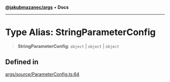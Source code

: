 [**@jakubmazanec/args**](../README.md) • **Docs**

---

# Type Alias: StringParameterConfig

> **StringParameterConfig**: `object` \| `object` \| `object`

## Defined in

[args/source/ParameterConfig.ts:64](https://github.com/jakubmazanec/tools/blob/043f017b24789eba8a7eb285e0e1042ac4eaaeea/packages/args/source/ParameterConfig.ts#L64)
